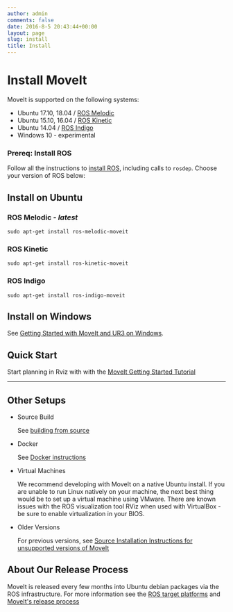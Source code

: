 ```yaml
---
author: admin
comments: false
date: 2016-8-5 20:43:44+00:00
layout: page
slug: install
title: Install
---
```


# Install MoveIt

MoveIt is supported on the following systems:

* Ubuntu 17.10, 18.04 / [ROS Melodic](http://www.ros.org/wiki/melodic/Installation/Ubuntu)
* Ubuntu 15.10, 16.04 / [ROS Kinetic](http://www.ros.org/wiki/kinetic/Installation/Ubuntu)
* Ubuntu 14.04 / [ROS Indigo](http://www.ros.org/wiki/indigo/Installation/Ubuntu)
* Windows 10 - experimental

### Prereq: Install ROS

Follow all the instructions to [install ROS](http://wiki.ros.org/ROS/Installation), including calls to ``rosdep``. Choose your version of ROS below:

## Install on Ubuntu

### ROS Melodic - *latest*

    sudo apt-get install ros-melodic-moveit

### ROS Kinetic

    sudo apt-get install ros-kinetic-moveit

### ROS Indigo

    sudo apt-get install ros-indigo-moveit

## Install on Windows

See [Getting Started with MoveIt and UR3 on Windows](https://ms-iot.github.io/ROSOnWindows/Moveit/UR3.html).

## Quick Start

Start planning in Rviz with with the [MoveIt Getting Started Tutorial](https://ros-planning.github.io/moveit_tutorials/doc/getting_started/getting_started.html)

---

## Other Setups

- Source Build

    See [building from source](http://moveit.ros.org/install/source/)

- Docker

    See [Docker instructions](http://moveit.ros.org/install/docker/)

- Virtual Machines

    We recommend developing with MoveIt on a native Ubuntu install. If you are unable to run Linux natively on your machine, the next best thing would be to set up a virtual machine using VMware. There are known issues with the ROS visualization tool RViz when used with VirtualBox - be sure to enable virtualization in your BIOS.

- Older Versions

    For previous versions, see [Source Installation Instructions for unsupported versions of MoveIt](deprecated)

## About Our Release Process

MoveIt is released every few months into Ubuntu debian packages via the ROS infrastructure. For more information see the [ROS target platforms](http://www.ros.org/reps/rep-0003.html) and [MoveIt's release process](http://moveit.ros.org/documentation/contributing/pullrequests/)

